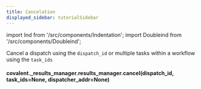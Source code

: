 ```yaml
---
title: Cancelation
displayed_sidebar: tutorialSidebar
---
```


import Ind from '/src/components/Indentation';
import Doubleind from '/src/components/Doubleind';

Cancel a dispatch using the `dispatch_id` or multiple tasks within a workflow using the `task_ids`

#### <span class="highlight">covalent.\_results_manager.results_manager.</span><span class="bold">cancel</span>(dispatch_id, task_ids=None, dispatcher_addr=None)

<Ind md='Cancel a running dispatch.'/>

<Ind md='**PARAMETERS**'/>
<Ind md='- **dispatch_id** (`str`) – The dispatch id of the dispatch to be canceled.'/>
<Ind md='- **task_ids** (`Optional`[`List`[`int`]]) – Optional, list of task ids to cancel within the workflow'/>
<Ind md='- **dispatcher_addr** (`Optional`[`str`]) –  Dispatcher server address, if None then defaults to the address set in Covalent’s config.'/>
<Ind md='**RETURN TYPE**'/> 
<Doubleind md='`str`'/>
<Ind md='**RETURNS**'/> 
<Doubleind md='cancelation response'/>
